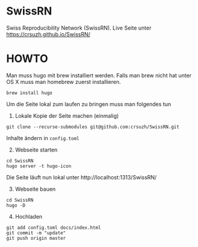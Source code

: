 # SwissRN
Swiss Reproducibility Network (SwissRN). Live Seite unter https://crsuzh.github.io/SwissRN/

# HOWTO

Man muss hugo mit brew installiert werden. Falls man brew nicht hat unter OS X muss man homebrew zuerst installieren.

```
brew install hugo
```

Um die Seite lokal zum laufen zu bringen muss man folgendes tun

1. Lokale Kopie der Seite machen (einmalig)

```
git clone --recurse-submodules git@github.com:crsuzh/SwissRN.git
```
Inhalte ändern in `config.toml` 

2. Webseite starten
```
cd SwissRN
hugo server -t hugo-icon
```

Die Seite läuft nun lokal unter http://localhost:1313/SwissRN/

3. Webseite bauen

```
cd SwissRN
hugo -D
```

4. Hochladen

```
git add config.toml docs/index.html 
git commit -m "update"
git push origin master
```
